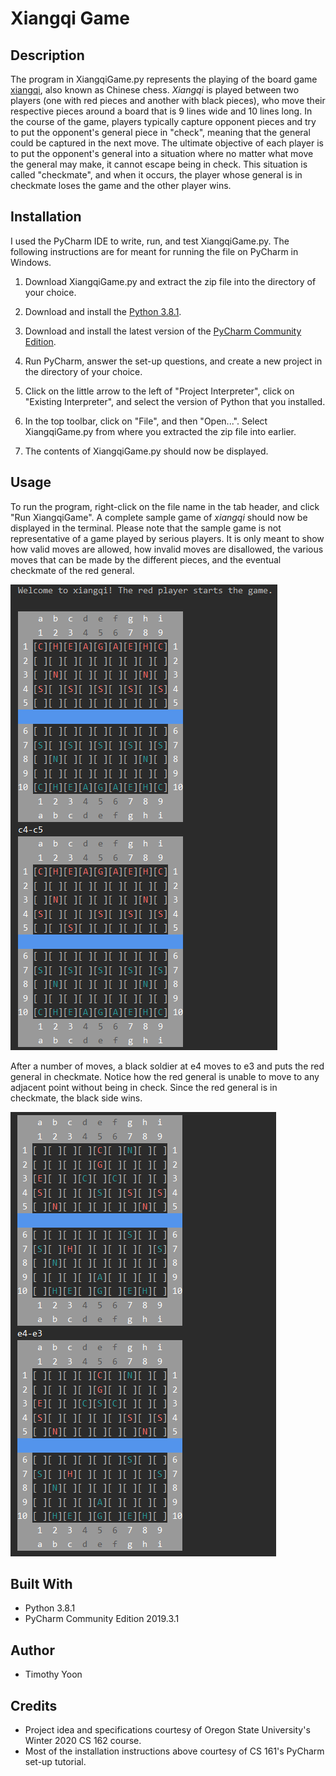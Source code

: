 # Xiangqi Game

## Description
The program in XiangqiGame.py represents the playing of the board game [xiangqi](https://en.wikipedia.org/wiki/Xiangqi), also known as Chinese chess. *Xiangqi* is played between two players (one with red pieces and another with black pieces), who move their respective pieces around a board that is 9 lines wide and 10 lines long. In the course of the game, players typically capture opponent pieces and try to put the opponent's general piece in "check", meaning that the general could be captured in the next move. The ultimate objective of each player is to put the opponent's general into a situation where no matter what move the general may make, it cannot escape being in check. This situation is called "checkmate", and when it occurs, the player whose general is in checkmate loses the game and the other player wins.

## Installation
I used the PyCharm IDE to write, run, and test XiangqiGame.py. The following instructions are for meant for running the file on PyCharm in Windows.

1. Download XiangqiGame.py and extract the zip file into the directory of your choice.

2. Download and install the [Python 3.8.1](https://www.python.org/downloads/release/python-381/).

3. Download and install the latest version of the [PyCharm Community Edition](https://www.jetbrains.com/pycharm/download/#section=windows).

4. Run PyCharm, answer the set-up questions, and create a new project in the directory of your choice.

5. Click on the little arrow to the left of "Project Interpreter", click on "Existing Interpreter", and select the version of Python that you installed.

6. In the top toolbar, click on "File", and then "Open...". Select XiangqiGame.py from where you extracted the zip file into earlier.

7. The contents of XiangqiGame.py should now be displayed.

## Usage
To run the program, right-click on the file name in the tab header, and click "Run XiangqiGame". A complete sample game of *xiangqi* should now be displayed in the terminal. Please note that the sample game is not representative of a game played by serious players. It is only meant to show how valid moves are allowed, how invalid moves are disallowed, the various moves that can be made by the different pieces, and the eventual checkmate of the red general.

![board-setup-and-first-move](images/board-setup-and-first-move.png "The initial board set-up and the first move by red.")

After a number of moves, a black soldier at e4 moves to e3 and puts the red general in checkmate. Notice how the red general is unable to move to any adjacent point without being in check. Since the red general is in checkmate, the black side wins.

![end-game-state](images/end-game-state.png "The red general is checkmated, and the black side wins.")

## Built With
* Python 3.8.1
* PyCharm Community Edition 2019.3.1

## Author
* Timothy Yoon

## Credits
* Project idea and specifications courtesy of Oregon State University's Winter 2020 CS 162 course.
* Most of the installation instructions above courtesy of CS 161's PyCharm set-up tutorial.
